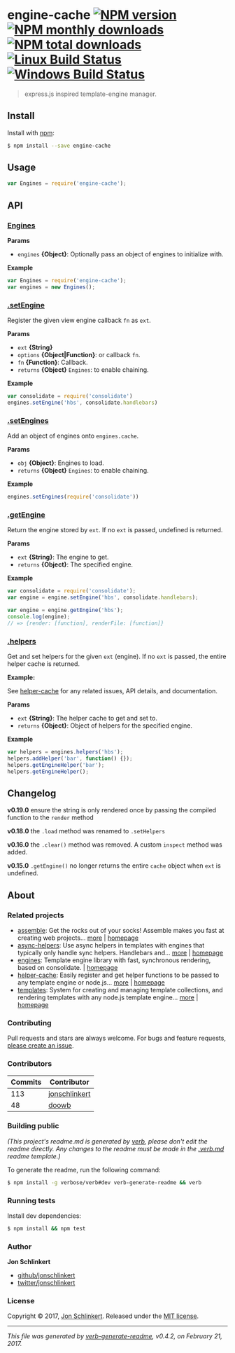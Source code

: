 # engine-cache [![NPM version](https://img.shields.io/npm/v/engine-cache.svg?style=flat)](https://www.npmjs.com/package/engine-cache) [![NPM monthly downloads](https://img.shields.io/npm/dm/engine-cache.svg?style=flat)](https://npmjs.org/package/engine-cache)  [![NPM total downloads](https://img.shields.io/npm/dt/engine-cache.svg?style=flat)](https://npmjs.org/package/engine-cache) [![Linux Build Status](https://img.shields.io/travis/jonschlinkert/engine-cache.svg?style=flat&label=Travis)](https://travis-ci.org/jonschlinkert/engine-cache) [![Windows Build Status](https://img.shields.io/appveyor/ci/jonschlinkert/engine-cache.svg?style=flat&label=AppVeyor)](https://ci.appveyor.com/project/jonschlinkert/engine-cache)

> express.js inspired template-engine manager.

## Install

Install with [npm](https://www.npmjs.com/):

```sh
$ npm install --save engine-cache
```

## Usage

```js
var Engines = require('engine-cache');
```

## API

### [Engines](index.js#L21)

**Params**

* `engines` **{Object}**: Optionally pass an object of engines to initialize with.

**Example**

```js
var Engines = require('engine-cache');
var engines = new Engines();
```

### [.setEngine](index.js#L43)

Register the given view engine callback `fn` as `ext`.

**Params**

* `ext` **{String}**
* `options` **{Object|Function}**: or callback `fn`.
* `fn` **{Function}**: Callback.
* `returns` **{Object}** `Engines`: to enable chaining.

**Example**

```js
var consolidate = require('consolidate')
engines.setEngine('hbs', consolidate.handlebars)
```

### [.setEngines](index.js#L74)

Add an object of engines onto `engines.cache`.

**Params**

* `obj` **{Object}**: Engines to load.
* `returns` **{Object}** `Engines`: to enable chaining.

**Example**

```js
engines.setEngines(require('consolidate'))
```

### [.getEngine](index.js#L101)

Return the engine stored by `ext`. If no `ext` is passed, undefined is returned.

**Params**

* `ext` **{String}**: The engine to get.
* `returns` **{Object}**: The specified engine.

**Example**

```js
var consolidate = require('consolidate');
var engine = engine.setEngine('hbs', consolidate.handlebars);

var engine = engine.getEngine('hbs');
console.log(engine);
// => {render: [function], renderFile: [function]}
```

### [.helpers](index.js#L132)

Get and set helpers for the given `ext` (engine). If no `ext` is passed, the entire helper cache is returned.

**Example:**

See [helper-cache](https://github.com/jonschlinkert/helper-cache) for any related issues, API details, and documentation.

**Params**

* `ext` **{String}**: The helper cache to get and set to.
* `returns` **{Object}**: Object of helpers for the specified engine.

**Example**

```js
var helpers = engines.helpers('hbs');
helpers.addHelper('bar', function() {});
helpers.getEngineHelper('bar');
helpers.getEngineHelper();
```

## Changelog

**v0.19.0** ensure the string is only rendered once by passing the compiled function to the `render` method

**v0.18.0** the `.load` method was renamed to `.setHelpers`

**v0.16.0** the `.clear()` method was removed. A custom `inspect` method was added.

**v0.15.0** `.getEngine()` no longer returns the entire `cache` object when `ext` is undefined.

## About

### Related projects

* [assemble](https://www.npmjs.com/package/assemble): Get the rocks out of your socks! Assemble makes you fast at creating web projects… [more](https://github.com/assemble/assemble) | [homepage](https://github.com/assemble/assemble "Get the rocks out of your socks! Assemble makes you fast at creating web projects. Assemble is used by thousands of projects for rapid prototyping, creating themes, scaffolds, boilerplates, e-books, UI components, API documentation, blogs, building websit")
* [async-helpers](https://www.npmjs.com/package/async-helpers): Use async helpers in templates with engines that typically only handle sync helpers. Handlebars and… [more](https://github.com/doowb/async-helpers) | [homepage](https://github.com/doowb/async-helpers "Use async helpers in templates with engines that typically only handle sync helpers. Handlebars and Lodash have been tested.")
* [engines](https://www.npmjs.com/package/engines): Template engine library with fast, synchronous rendering, based on consolidate. | [homepage](https://github.com/assemble/engines "Template engine library with fast, synchronous rendering, based on consolidate.")
* [helper-cache](https://www.npmjs.com/package/helper-cache): Easily register and get helper functions to be passed to any template engine or node.js… [more](https://github.com/jonschlinkert/helper-cache) | [homepage](https://github.com/jonschlinkert/helper-cache "Easily register and get helper functions to be passed to any template engine or node.js application. Methods for both sync and async helpers.")
* [templates](https://www.npmjs.com/package/templates): System for creating and managing template collections, and rendering templates with any node.js template engine… [more](https://github.com/jonschlinkert/templates) | [homepage](https://github.com/jonschlinkert/templates "System for creating and managing template collections, and rendering templates with any node.js template engine. Can be used as the basis for creating a static site generator or blog framework.")

### Contributing

Pull requests and stars are always welcome. For bugs and feature requests, [please create an issue](../../issues/new).

### Contributors

| **Commits** | **Contributor** | 
| --- | --- |
| 113 | [jonschlinkert](https://github.com/jonschlinkert) |
| 48 | [doowb](https://github.com/doowb) |

### Building public

_(This project's readme.md is generated by [verb](https://github.com/verbose/verb-generate-readme), please don't edit the readme directly. Any changes to the readme must be made in the [.verb.md](.verb.md) readme template.)_

To generate the readme, run the following command:

```sh
$ npm install -g verbose/verb#dev verb-generate-readme && verb
```

### Running tests

Install dev dependencies:

```sh
$ npm install && npm test
```

### Author

**Jon Schlinkert**

* [github/jonschlinkert](https://github.com/jonschlinkert)
* [twitter/jonschlinkert](https://twitter.com/jonschlinkert)

### License

Copyright © 2017, [Jon Schlinkert](https://github.com/jonschlinkert).
Released under the [MIT license](LICENSE).

***

_This file was generated by [verb-generate-readme](https://github.com/verbose/verb-generate-readme), v0.4.2, on February 21, 2017._
